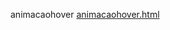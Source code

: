 animacaohover 
<a href='https://gabrielryanft.github.io/learning/cursoemvideo/htmlecss/css/animacaohover/animacaohover.html/' target='_blank' rel='next'>animacaohover.html</a><br/>
